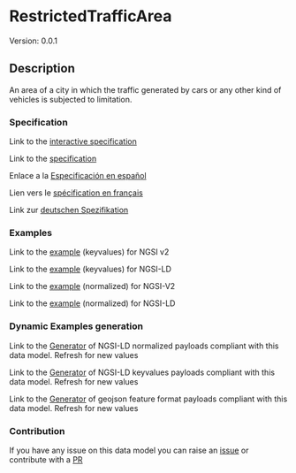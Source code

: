 # RestrictedTrafficArea
Version: 0.0.1

## Description 

An area of a city in which the traffic generated by cars or any other kind of vehicles is subjected to limitation.
### Specification

Link to the [interactive specification](https://swagger.lab.fiware.org/?url=https://github.com/smart-data-models/dataModel.Transportation/blob/master/RestrictedTrafficArea/swagger.yaml)

Link to the [specification](https://github.com/smart-data-models/dataModel.Transportation/blob/master/RestrictedTrafficArea/doc/spec.md)

Enlace a la [Especificación en español](https://github.com/smart-data-models/dataModel.Transportation/blob/master/RestrictedTrafficArea/doc/spec_ES.md)

Lien vers le [spécification en français](https://github.com/smart-data-models/dataModel.Transportation/blob/master/RestrictedTrafficArea/doc/spec_FR.md)

Link zur [deutschen Spezifikation](https://github.com/smart-data-models/dataModel.Transportation/blob/master/RestrictedTrafficArea/doc/spec_DE.md)
### Examples

Link to the [example](https://github.com/smart-data-models/dataModel.Transportation/blob/master/RestrictedTrafficArea/examples/example.json) (keyvalues) for NGSI v2

Link to the [example](https://github.com/smart-data-models/dataModel.Transportation/blob/master/RestrictedTrafficArea/examples/example.jsonld) (keyvalues) for NGSI-LD

Link to the [example](https://github.com/smart-data-models/dataModel.Transportation/blob/master/RestrictedTrafficArea/examples/example-normalized.json) (normalized) for NGSI-V2

Link to the [example](https://github.com/smart-data-models/dataModel.Transportation/blob/master/RestrictedTrafficArea/examples/example-normalized.jsonld) (normalized) for NGSI-LD
### Dynamic Examples generation

Link to the [Generator](https://smartdatamodels.org/extra/ngsi-ld_generator.php?schemaUrl=https://raw.githubusercontent.com/smart-data-models/dataModel.Transportation/master/RestrictedTrafficArea/schema.json&email=info@smartdatamodels.org) of NGSI-LD normalized payloads compliant with this data model. Refresh for new values

Link to the [Generator](https://smartdatamodels.org/extra/ngsi-ld_generator_keyvalues.php?schemaUrl=https://raw.githubusercontent.com/smart-data-models/dataModel.Transportation/master/RestrictedTrafficArea/schema.json&email=info@smartdatamodels.org) of NGSI-LD keyvalues payloads compliant with this data model. Refresh for new values

Link to the [Generator](https://smartdatamodels.org/extra/geojson_features_generator_v1.0.php?schemaUrl=https://raw.githubusercontent.com/smart-data-models/dataModel.Transportation/master/RestrictedTrafficArea/schema.json&email=info@smartdatamodels.org) of geojson feature format payloads compliant with this data model. Refresh for new values
### Contribution

 If you have any issue on this data model you can raise an [issue](https://github.com/smart-data-models/dataModel.Transportation/issues)  or contribute with a [PR](https://github.com/smart-data-models/dataModel.Transportation/pulls)